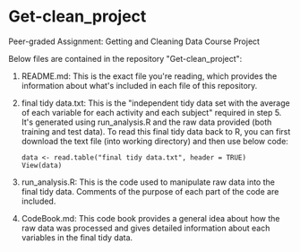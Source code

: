 # Get-clean_project

Peer-graded Assignment: Getting and Cleaning Data Course Project

Below files are contained in the repository "Get-clean_project":

1.  README.md: This is the exact file you're reading, which provides the information about what's included in each file of this repository.

2.  final tidy data.txt: This is the "independent tidy data set with the average of each variable for each activity and each subject" required in step 5. It's generated using run_analysis.R and the raw data provided (both training and test data). To read this final tidy data back to R, you can first download the text file (into working directory) and then use below code:

    ```{r}
    data <- read.table("final tidy data.txt", header = TRUE) 
    View(data)
    ```

3.  run_analysis.R: This is the code used to manipulate raw data into the final tidy data. Comments of the purpose of each part of the code are included.

4.  CodeBook.md: This code book provides a general idea about how the raw data was processed and gives detailed information about each variables in the final tidy data.
